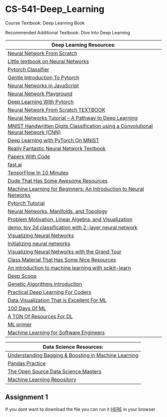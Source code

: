 # CS-541-Deep_Learning
Course Textbook: Deep Learning Book 

Recommended Additional Textbook: Dive Into Deep Learning

| Deep Learning Resources: |
|-|
| [Neural Network From Scratch](https://drscotthawley.github.io/blog/2019/01/30/My-First-Neural-Network.html) |
| [Little textbook on Neural Networks](https://minitorch.github.io/) |
| [Pytorch Classifier](https://pytorch.org/tutorials/beginner/blitz/cifar10_tutorial.html) |
| [Gentle Introduction To Pytorch](https://towardsdatascience.com/from-pytorch-to-pytorch-lightning-a-gentle-introduction-b371b7caaf09) |
| [Neural Networks in JavaScript](https://www.robinwieruch.de/neural-networks-deeplearnjs-javascript) |
| [Neural Network Playground](https://playground.tensorflow.org/#activation=tanh&batchSize=10&dataset=circle&regDataset=reg-plane&learningRate=0.03&regularizationRate=0&noise=0&networkShape=4,2&seed=0.00867&showTestData=false&discretize=false&percTrainData=50&x=true&y=true&xTimesY=false&xSquared=false&ySquared=false&cosX=false&sinX=false&cosY=false&sinY=false&collectStats=false&problem=classification&initZero=false&hideText=false) |
| [Deep Learning With Pytorch](https://pytorch.org/tutorials/beginner/deep_learning_60min_blitz.html) |
| [Neural Network From Scratch TEXTBOOK](https://nnfs.io/) |
| [Neural Networks Tutorial – A Pathway to Deep Learning](https://adventuresinmachinelearning.com/neural-networks-tutorial/) |
| [MNIST Handwritten Digits Classification using a Convolutional Neural Network (CNN)](https://towardsdatascience.com/mnist-handwritten-digits-classification-using-a-convolutional-neural-network-cnn-af5fafbc35e9) |
| [Deep Learning with PyTorch On MNIST](https://medium.com/datadriveninvestor/deep-learning-with-pytorch-5978a8337fb9) |
| [Really Fantastic Neural Network Textbook](http://neuralnetworksanddeeplearning.com/chap1.html) |
| [Papers With Code](https://paperswithcode.com/) |
| [fast.ai](https://www.fast.ai/) |
| [TensorFlow In 10 Minutes](https://mlfromscratch.com/tensorflow-2/) |
| [Dude That Has Some Awesome Resources](http://tullo.ch/) |
| [Machine Learning for Beginners: An Introduction to Neural Networks](https://victorzhou.com/blog/intro-to-neural-networks/) |
| [Pytorch Tutorial](https://github.com/dsgiitr/d2l-pytorch) |
| [Neural Networks, Manifolds, and Topology](https://colah.github.io/posts/2014-03-NN-Manifolds-Topology/) |
| [Problem Motivation, Linear Algebra, and Visualization](https://atcold.github.io/pytorch-Deep-Learning/en/week01/01-3/) |
| [demo: toy 2d classification with 2-layer neural network](https://cs.stanford.edu/people/karpathy/convnetjs//demo/classify2d.html) |
| [Visualizing Neural Networks](https://www.kaggle.com/getting-started/205160) |
| [Initializing neural networks](https://www.deeplearning.ai/ai-notes/initialization/) |
| [Visualizing Neural Networks with the Grand Tour](https://distill.pub/2020/grand-tour/) |
| [Class Material That Has Some Nice Resources](http://cs109.github.io/2015/pages/videos.html) |
| [An introduction to machine learning with scikit-learn](https://scikit-learn.org/stable/tutorial/basic/tutorial.html) |
| [Deep Scoop](https://deepscoop.scoopml.app/) |
| [Genetic Algorithms Introduction](https://qarchli.github.io/2020-11-15-genetic-algorithms/) |
| [Practical Deep Learning For Coders](https://course.fast.ai/) |
| [Data Visualization That is Excellent For ML](https://github.com/facontidavide/PlotJuggler) |
| [100 Days Of ML](https://github.com/Avik-Jain/100-Days-Of-ML-Code) |
| [A TON Of Resources For DL](https://github.com/ashishpatel26/500-AI-Machine-learning-Deep-learning-Computer-vision-NLP-Projects-with-code) |
| [ML primer](https://www.confetti.ai/assets/ml-primer/ml_primer.pdf) |
| [Machine Learning for Software Engineers](https://github.com/ZuzooVn/machine-learning-for-software-engineers) |


| Data Science Resources: |
|-|
| [Understanding Bagging & Boosting in Machine Learning](https://datamahadev.com/understanding-bagging-boosting-in-machine-learning/) |
| [Pandas Practice](https://pandaspractice.com/) |
| [The Open Source Data Science Masters](http://datasciencemasters.org/) |
| [Machine Learning Repository](https://archive.ics.uci.edu/ml/datasets.php) |


## Assignment 1
If you dont want to download the file you can run it [HERE](https://mybinder.org/v2/gh/BeeGassy/CS-541-Deep_Learning/1c08387ef42c6c88f8697bac70c8983823cfd64a) in your browser
